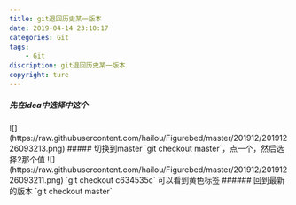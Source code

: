 ```yaml
---
title: git退回历史某一版本
date: 2019-04-14 23:10:17
categories: Git
tags: 
	- Git
discription: git退回历史某一版本
copyright: ture
---
```


##### 先在idea中选择中这个

<!-- more -->

<fancybox>
![](https://raw.githubusercontent.com/hailou/Figurebed/master/201912/20191226093213.png)
</fancybox>
##### 切换到master `git checkout master`，点一个，然后选择2那个值
<fancybox>
![](https://raw.githubusercontent.com/hailou/Figurebed/master/201912/20191226093211.png)
</fancybox>
`git checkout c634535c` 可以看到黄色标签
###### 回到最新的版本 `git checkout master`